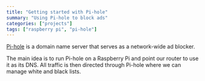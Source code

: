 ```yaml
---
title: "Getting started with Pi-hole"
summary: "Using Pi-hole to block ads"
categories: ["projects"]
tags: ["raspberry pi", "pi-hole"]
---
```


[Pi-hole](https://pi-hole.net/) is a domain name server that serves as a network-wide ad blocker.

The main idea is to run Pi-hole on a Raspberry Pi and point our router to use it as its DNS. All traffic is then directed through Pi-hole where we can manage white and black lists.

